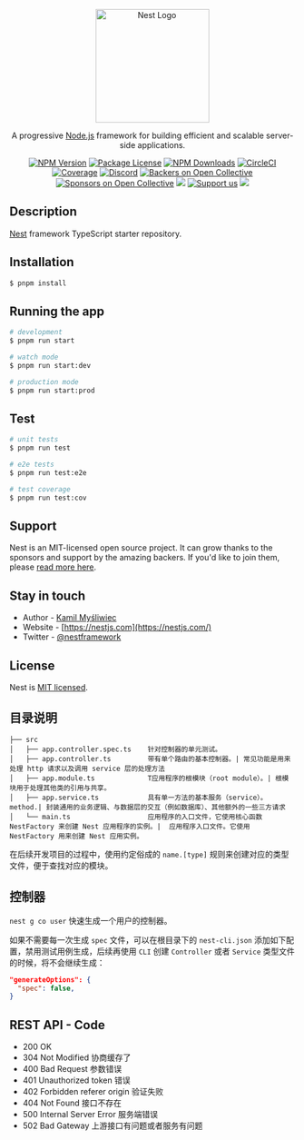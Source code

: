 <p align="center">
  <a href="http://nestjs.com/" target="blank"><img src="https://nestjs.com/img/logo-small.svg" width="200" alt="Nest Logo" /></a>
</p>

[circleci-image]: https://img.shields.io/circleci/build/github/nestjs/nest/master?token=abc123def456
[circleci-url]: https://circleci.com/gh/nestjs/nest

  <p align="center">A progressive <a href="http://nodejs.org" target="_blank">Node.js</a> framework for building efficient and scalable server-side applications.</p>
    <p align="center">
<a href="https://www.npmjs.com/~nestjscore" target="_blank"><img src="https://img.shields.io/npm/v/@nestjs/core.svg" alt="NPM Version" /></a>
<a href="https://www.npmjs.com/~nestjscore" target="_blank"><img src="https://img.shields.io/npm/l/@nestjs/core.svg" alt="Package License" /></a>
<a href="https://www.npmjs.com/~nestjscore" target="_blank"><img src="https://img.shields.io/npm/dm/@nestjs/common.svg" alt="NPM Downloads" /></a>
<a href="https://circleci.com/gh/nestjs/nest" target="_blank"><img src="https://img.shields.io/circleci/build/github/nestjs/nest/master" alt="CircleCI" /></a>
<a href="https://coveralls.io/github/nestjs/nest?branch=master" target="_blank"><img src="https://coveralls.io/repos/github/nestjs/nest/badge.svg?branch=master#9" alt="Coverage" /></a>
<a href="https://discord.gg/G7Qnnhy" target="_blank"><img src="https://img.shields.io/badge/discord-online-brightgreen.svg" alt="Discord"/></a>
<a href="https://opencollective.com/nest#backer" target="_blank"><img src="https://opencollective.com/nest/backers/badge.svg" alt="Backers on Open Collective" /></a>
<a href="https://opencollective.com/nest#sponsor" target="_blank"><img src="https://opencollective.com/nest/sponsors/badge.svg" alt="Sponsors on Open Collective" /></a>
  <a href="https://paypal.me/kamilmysliwiec" target="_blank"><img src="https://img.shields.io/badge/Donate-PayPal-ff3f59.svg"/></a>
    <a href="https://opencollective.com/nest#sponsor"  target="_blank"><img src="https://img.shields.io/badge/Support%20us-Open%20Collective-41B883.svg" alt="Support us"></a>
  <a href="https://twitter.com/nestframework" target="_blank"><img src="https://img.shields.io/twitter/follow/nestframework.svg?style=social&label=Follow"></a>
</p>
  <!--[![Backers on Open Collective](https://opencollective.com/nest/backers/badge.svg)](https://opencollective.com/nest#backer)
  [![Sponsors on Open Collective](https://opencollective.com/nest/sponsors/badge.svg)](https://opencollective.com/nest#sponsor)-->

## Description

[Nest](https://github.com/nestjs/nest) framework TypeScript starter repository.

## Installation

```bash
$ pnpm install
```

## Running the app

```bash
# development
$ pnpm run start

# watch mode
$ pnpm run start:dev

# production mode
$ pnpm run start:prod
```

## Test

```bash
# unit tests
$ pnpm run test

# e2e tests
$ pnpm run test:e2e

# test coverage
$ pnpm run test:cov
```

## Support

Nest is an MIT-licensed open source project. It can grow thanks to the sponsors and support by the amazing backers. If you'd like to join them, please [read more here](https://docs.nestjs.com/support).

## Stay in touch

- Author - [Kamil Myśliwiec](https://kamilmysliwiec.com)
- Website - [https://nestjs.com](https://nestjs.com/)
- Twitter - [@nestframework](https://twitter.com/nestframework)

## License

Nest is [MIT licensed](LICENSE).

## 目录说明

```tree
├── src
│   ├── app.controller.spec.ts    针对控制器的单元测试。
│   ├── app.controller.ts         带有单个路由的基本控制器。| 常见功能是用来处理 http 请求以及调用 service 层的处理方法
│   ├── app.module.ts             T应用程序的根模块（root module）。| 根模块用于处理其他类的引用与共享。
│   ├── app.service.ts            具有单一方法的基本服务（service）。 method.| 封装通用的业务逻辑、与数据层的交互（例如数据库）、其他额外的一些三方请求
│   └── main.ts                   应用程序的入口文件，它使用核心函数 NestFactory 来创建 Nest 应用程序的实例。|	应用程序入口文件。它使用 NestFactory 用来创建 Nest 应用实例。
```

在后续开发项目的过程中，使用约定俗成的 `name.[type]` 规则来创建对应的类型文件，便于查找对应的模块。

## 控制器

`nest g co user` 快速生成一个用户的控制器。

如果不需要每一次生成 `spec` 文件，可以在根目录下的 `nest-cli.json` 添加如下配置，禁用测试用例生成，后续再使用 `CLI` 创建 `Controller` 或者 `Service` 类型文件的时候，将不会继续生成：

```json
"generateOptions": {
  "spec": false,
}
```

## REST API - Code

- 200 OK
- 304 Not Modified 协商缓存了
- 400 Bad Request 参数错误
- 401 Unauthorized token 错误
- 402 Forbidden referer origin 验证失败
- 404 Not Found 接口不存在
- 500 Internal Server Error 服务端错误
- 502 Bad Gateway 上游接口有问题或者服务有问题
